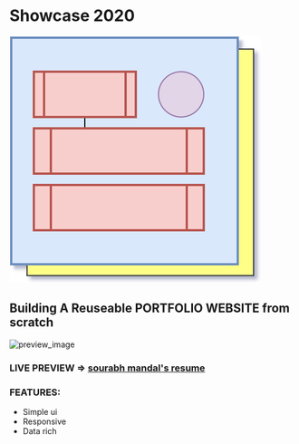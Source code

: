 # Showcase 2020
![Portfolio fraqmework](./docs/logo/logo.svg)
## Building A Reuseable PORTFOLIO WEBSITE from scratch
 
![preview_image](https://media-exp1.licdn.com/dms/image/C4D22AQFl-BwKF44tQw/feedshare-shrink_1280/0/1606731576204?e=1616025600&v=beta&t=yUzcmLg9HsG9MzBC3HqVf0YkAxkRZz4E4mbVxFSMXn4)


### LIVE PREVIEW => [sourabh mandal's resume](https://sourabhmandalresume.netlify.app/)


### FEATURES:
* Simple ui
* Responsive
* Data rich
